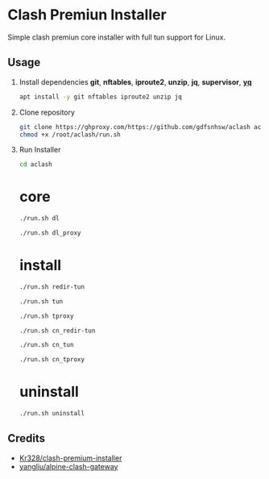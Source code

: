 # Clash Premiun Installer

Simple clash premiun core installer with full tun support for Linux.

## Usage

1. Install dependencies **git**, **nftables**, **iproute2**, **unzip**, **jq**, **supervisor**, [**yq**](https://github.com/mikefarah/yq/ "https://github.com/mikefarah/yq/")

   ```bash
   apt install -y git nftables iproute2 unzip jq
   ```

2. Clone repository

   ```bash
   git clone https://ghproxy.com/https://github.com/gdfsnhsw/aclash aclash && 
   chmod +x /root/aclash/run.sh
   ```

3. Run Installer

   ```bash
   cd aclash
   ```
   
   
   # core
   ```bash
   ./run.sh dl
   ```
   
   ```bash
   ./run.sh dl_proxy
   ```

   # install
   ```bash
   ./run.sh redir-tun
   ```

   ```bash
   ./run.sh tun
   ```
   
   ```bash
   ./run.sh tproxy
   ```

   ```bash
   ./run.sh cn_redir-tun
   ```

   ```bash
   ./run.sh cn_tun
   ```

   ```bash
   ./run.sh cn_tproxy
   ```

   # uninstall
   ```bash
   ./run.sh uninstall
   ```

## Credits

* [Kr328/clash-premium-installer](https://github.com/Kr328/clash-premium-installer)
* [yangliu/alpine-clash-gateway](https://github.com/yangliu/alpine-clash-gateway)
